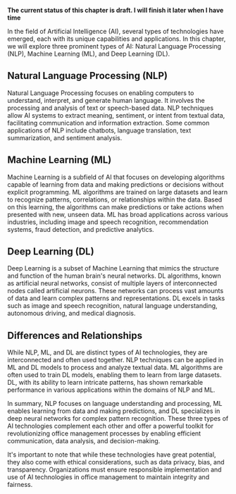 **The current status of this chapter is draft. I will finish it later when I have time**

In the field of Artificial Intelligence (AI), several types of technologies have emerged, each with its unique capabilities and applications. In this chapter, we will explore three prominent types of AI: Natural Language Processing (NLP), Machine Learning (ML), and Deep Learning (DL).

**Natural Language Processing (NLP)**
-------------------------------------

Natural Language Processing focuses on enabling computers to understand, interpret, and generate human language. It involves the processing and analysis of text or speech-based data. NLP techniques allow AI systems to extract meaning, sentiment, or intent from textual data, facilitating communication and information extraction. Some common applications of NLP include chatbots, language translation, text summarization, and sentiment analysis.

**Machine Learning (ML)**
-------------------------

Machine Learning is a subfield of AI that focuses on developing algorithms capable of learning from data and making predictions or decisions without explicit programming. ML algorithms are trained on large datasets and learn to recognize patterns, correlations, or relationships within the data. Based on this learning, the algorithms can make predictions or take actions when presented with new, unseen data. ML has broad applications across various industries, including image and speech recognition, recommendation systems, fraud detection, and predictive analytics.

**Deep Learning (DL)**
----------------------

Deep Learning is a subset of Machine Learning that mimics the structure and function of the human brain's neural networks. DL algorithms, known as artificial neural networks, consist of multiple layers of interconnected nodes called artificial neurons. These networks can process vast amounts of data and learn complex patterns and representations. DL excels in tasks such as image and speech recognition, natural language understanding, autonomous driving, and medical diagnosis.

**Differences and Relationships**
---------------------------------

While NLP, ML, and DL are distinct types of AI technologies, they are interconnected and often used together. NLP techniques can be applied in ML and DL models to process and analyze textual data. ML algorithms are often used to train DL models, enabling them to learn from large datasets. DL, with its ability to learn intricate patterns, has shown remarkable performance in various applications within the domains of NLP and ML.

In summary, NLP focuses on language understanding and processing, ML enables learning from data and making predictions, and DL specializes in deep neural networks for complex pattern recognition. These three types of AI technologies complement each other and offer a powerful toolkit for revolutionizing office management processes by enabling efficient communication, data analysis, and decision-making.

It's important to note that while these technologies have great potential, they also come with ethical considerations, such as data privacy, bias, and transparency. Organizations must ensure responsible implementation and use of AI technologies in office management to maintain integrity and fairness.
